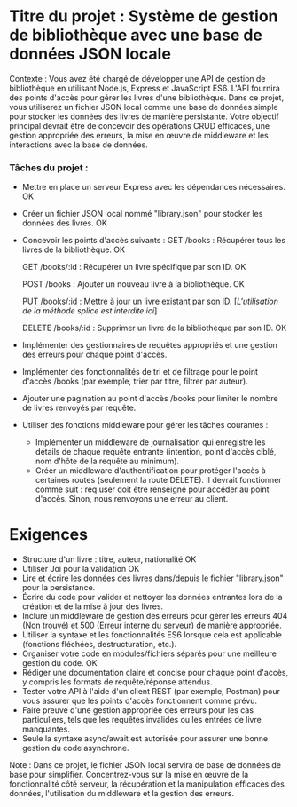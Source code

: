 # Titre du projet : Système de gestion de bibliothèque avec une base de données JSON locale

Contexte : Vous avez été chargé de développer une API de gestion de bibliothèque en utilisant Node.js, Express et JavaScript ES6. L'API fournira des points d'accès pour gérer les livres d'une bibliothèque. Dans ce projet, vous utiliserez un fichier JSON local comme une base de données simple pour stocker les données des livres de manière persistante. Votre objectif principal devrait être de concevoir des opérations CRUD efficaces, une gestion appropriée des erreurs, la mise en œuvre de middleware et les interactions avec la base de données.

### Tâches du projet :

- Mettre en place un serveur Express avec les dépendances nécessaires. OK

- Créer un fichier JSON local nommé "library.json" pour stocker les données des livres. OK
- Concevoir les points d'accès suivants :
  GET /books : Récupérer tous les livres de la bibliothèque. OK

  GET /books/:id : Récupérer un livre spécifique par son ID. OK

  POST /books : Ajouter un nouveau livre à la bibliothèque. OK

  PUT /books/:id : Mettre à jour un livre existant par son ID. [*L'utilisation de la méthode splice est interdite ici*]

  DELETE /books/:id : Supprimer un livre de la bibliothèque par son ID. OK

- Implémenter des gestionnaires de requêtes appropriés et une gestion des erreurs pour chaque point d'accès.

- Implémenter des fonctionnalités de tri et de filtrage pour le point d'accès /books (par exemple, trier par titre, filtrer par auteur).
- Ajouter une pagination au point d'accès /books pour limiter le nombre de livres renvoyés par requête.

- Utiliser des fonctions middleware pour gérer les tâches courantes :
  - Implémenter un middleware de journalisation qui enregistre les détails de chaque requête entrante (intention, point d'accès ciblé, nom d'hôte de la requête au minimum).
  - Créer un middleware d'authentification pour protéger l'accès à certaines routes (seulement la route DELETE). Il devrait fonctionner comme suit : req.user doit être renseigné pour accéder au point d'accès. Sinon, nous renvoyons une erreur au client.
# Exigences

- Structure d'un livre : titre, auteur, nationalité  OK
- Utiliser Joi pour la validation   OK
- Lire et écrire les données des livres dans/depuis le fichier "library.json" pour la persistance.
- Écrire du code pour valider et nettoyer les données entrantes lors de la création et de la mise à jour des livres.
- Inclure un middleware de gestion des erreurs pour gérer les erreurs 404 (Non trouvé) et 500 (Erreur interne du serveur) de manière appropriée.
- Utiliser la syntaxe et les fonctionnalités ES6 lorsque cela est applicable (fonctions fléchées, destructuration, etc.).
- Organiser votre code en modules/fichiers séparés pour une meilleure gestion du code.  OK
- Rédiger une documentation claire et concise pour chaque point d'accès, y compris les formats de requête/réponse attendus.
- Tester votre API à l'aide d'un client REST (par exemple, Postman) pour vous assurer que les points d'accès fonctionnent comme prévu.
- Faire preuve d'une gestion appropriée des erreurs pour les cas particuliers, tels que les requêtes invalides ou les entrées de livre manquantes.
- Seule la syntaxe async/await est autorisée pour assurer une bonne gestion du code asynchrone.

Note : Dans ce projet, le fichier JSON local servira de base de données de base pour simplifier. Concentrez-vous sur la mise en œuvre de la fonctionnalité côté serveur, la récupération et la manipulation efficaces des données, l'utilisation du middleware et la gestion des erreurs.
